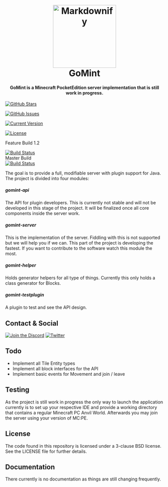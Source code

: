 <h1 align="center">
  <br>
  <a href="https://github.com/GoMint/GoMint">
  <img src="https://gomint.io/wp-content/uploads/2015/08/cropped-GoMint_Transparent.png" alt="Markdownify" width="200"></a>
  <br>
  GoMint
  <br>
</h1>

<h4 align="center">GoMint is a Minecraft PocketEdition server implementation that is still work in progress.</h4>

[![GitHub Stars](https://img.shields.io/github/stars/GoMint/GoMint.svg)](https://github.com/GoMint/GoMint/stargazers)

[![GitHub Issues](https://img.shields.io/github/issues/GoMint/GoMint.svg)](https://travis-ci.org/GoMint/GoMint/issues)

[![Current Version](https://img.shields.io/badge/version-1.1.0-green.svg)](https://github.com/IgorAntun/node-chat) 

[![License](https://img.shields.io/badge/License-BSD%203--Clause-blue.svg)](https://opensource.org/licenses/BSD-3-Clause)

Feature Build 1.2

[![Build Status](https://travis-ci.org/GoMint/GoMint.svg?branch=1.2)](https://travis-ci.org/GoMint/GoMint)
<br>
Master Build<br>
[![Build Status](https://travis-ci.org/GoMint/GoMint.svg?branch=master)](https://travis-ci.org/GoMint/GoMint)

The goal is to provide a full, modifiable server with plugin support for Java.
The project is divided into four modules:

##### gomint-api
The API for plugin developers. This is currently not stable and will not be developed in this stage
of the project. It will be finalized once all core components inside the server work.

##### gomint-server
This is the implementation of the server. Fiddling with this is not supported but we will help you if we can.
This part of the project is developing the fastest. If you want to contribute to the software watch this module the
most.

##### gomint-helper
Holds generator helpers for all type of things. Currently this only holds a class generator for Blocks.

##### gomint-testplugin
A plugin to test and see the API design. 

## Contact & Social
[![Join the Discord](http://puu.sh/v9UB9/944431c790.png)](https://discord.gg/qC4nJVN)
[![Twitter](http://puu.sh/v9V9H/ad70c8acf7.png)](https://twitter.com/GomintPe)

## Todo
* Implement all Tile Entity types
* Implement all block interfaces for the API
* Implement basic events for Movement and join / leave

## Testing

As the project is still work in progress the only way to launch the application currently is to set up
your respective IDE and provide a working directory that contains a regular Minecraft PC Anvil World.
Afterwards you may join the server using your version of MC:PE.

## License

The code found in this repository is licensed under a 3-clause BSD license. See the LICENSE file for further
details.

## Documentation

There currently is no documentation as things are still changing frequently.
